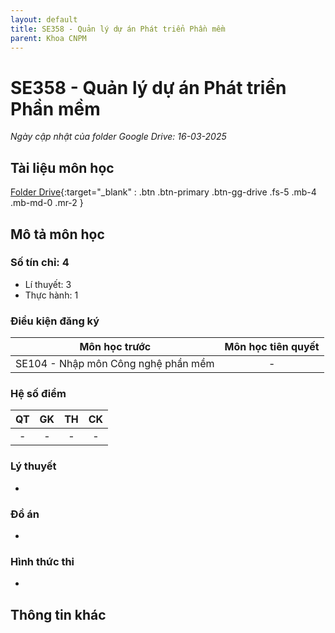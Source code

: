 ```yaml
---
layout: default
title: SE358 - Quản lý dự án Phát triển Phần mềm
parent: Khoa CNPM
---
```


# SE358 - Quản lý dự án Phát triển Phần mềm

*Ngày cập nhật của folder Google Drive: 16-03-2025*
## Tài liệu môn học

[Folder Drive](https://drive.google.com/drive/folders/1XZ6SU8u24Np7ATeY0u2aYkkUNZtbRBwI){:target="_blank" : .btn .btn-primary .btn-gg-drive .fs-5 .mb-4 .mb-md-0 .mr-2 }

## Mô tả môn học

### Số tín chỉ: 4
- Lí thuyết: 3
- Thực hành: 1
### Điều kiện đăng ký

| Môn học trước | Môn học tiên quyết  |  
|------|-----|  
| <center>SE104 - Nhập môn Công nghệ phần mềm</center> | <center>-</center> |  

### Hệ số điểm

| QT   | GK  | TH  | CK  |  
|------|-----|-----|-----|  
| <center>-</center>| <center>-</center> | <center>-</center> | <center>-</center> |  

### Lý thuyết
-
### Đồ án
-
### Hình thức thi
-
## Thông tin khác